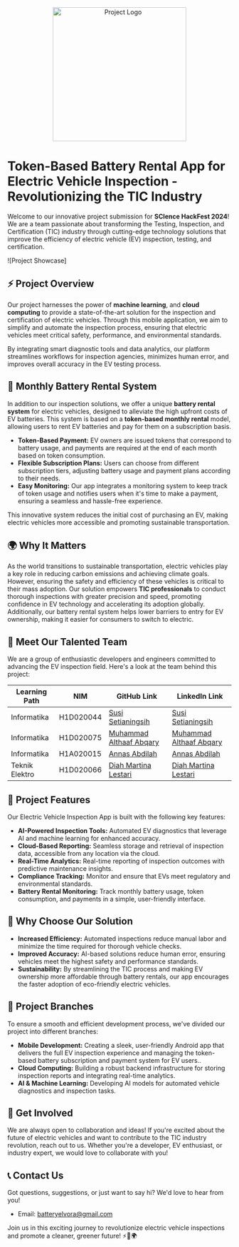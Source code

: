 <div align="center">
  <img src="app_logo.png" alt="Project Logo" width="300">
</div>

# Token-Based Battery Rental App for Electric Vehicle Inspection - Revolutionizing the TIC Industry

Welcome to our innovative project submission for **SCIence HackFest 2024**! We are a team passionate about transforming the Testing, Inspection, and Certification (TIC) industry through cutting-edge technology solutions that improve the efficiency of electric vehicle (EV) inspection, testing, and certification.

![Project Showcase]

## ⚡ Project Overview

Our project harnesses the power of **machine learning**, and **cloud computing** to provide a state-of-the-art solution for the inspection and certification of electric vehicles. Through this mobile application, we aim to simplify and automate the inspection process, ensuring that electric vehicles meet critical safety, performance, and environmental standards. 

By integrating smart diagnostic tools and data analytics, our platform streamlines workflows for inspection agencies, minimizes human error, and improves overall accuracy in the EV testing process.

## 🔋 Monthly Battery Rental System

In addition to our inspection solutions, we offer a unique **battery rental system** for electric vehicles, designed to alleviate the high upfront costs of EV batteries. This system is based on a **token-based monthly rental** model, allowing users to rent EV batteries and pay for them on a subscription basis.

- **Token-Based Payment:** EV owners are issued tokens that correspond to battery usage, and payments are required at the end of each month based on token consumption.
- **Flexible Subscription Plans:** Users can choose from different subscription tiers, adjusting battery usage and payment plans according to their needs.
- **Easy Monitoring:** Our app integrates a monitoring system to keep track of token usage and notifies users when it's time to make a payment, ensuring a seamless and hassle-free experience.

This innovative system reduces the initial cost of purchasing an EV, making electric vehicles more accessible and promoting sustainable transportation.

## 🌍 Why It Matters

As the world transitions to sustainable transportation, electric vehicles play a key role in reducing carbon emissions and achieving climate goals. However, ensuring the safety and efficiency of these vehicles is critical to their mass adoption. Our solution empowers **TIC professionals** to conduct thorough inspections with greater precision and speed, promoting confidence in EV technology and accelerating its adoption globally. Additionally, our battery rental system helps lower barriers to entry for EV ownership, making it easier for consumers to switch to electric.

## 👥 Meet Our Talented Team

We are a group of enthusiastic developers and engineers committed to advancing the EV inspection field. Here's a look at the team behind this project:

| Learning Path                         | NIM    | GitHub Link                | LinkedIn Link                          |
|------------------------------|---------------|-----------------------|-----------------------------------|
| Informatika      | H1D020044   | [Susi Setianingsih](https://github.com) | [Susi Setianingsih](https://linkedin.com)      |
| Informatika    | H1D020075   | [Muhammad Althaaf Abqary](https://github.com/taftaabqary) | [Muhammad Althaaf Abqary](https://www.linkedin.com/in/malthaafabqary/)      |
| Informatika        | H1A020015   | [Annas Abdilah ](https://github.com) | [Annas Abdilah](https://www.linkedin.com)      |
| Teknik Elektro | H1D020066   | [Diah Martina Lestari ](https://github.com) | [Diah Martina Lestari](https://www.linkedin.com)      |

## 🚀 Project Features

Our Electric Vehicle Inspection App is built with the following key features:

- **AI-Powered Inspection Tools:** Automated EV diagnostics that leverage AI and machine learning for enhanced accuracy.
- **Cloud-Based Reporting:** Seamless storage and retrieval of inspection data, accessible from any location via the cloud.
- **Real-Time Analytics:** Real-time reporting of inspection outcomes with predictive maintenance insights.
- **Compliance Tracking:** Monitor and ensure that EVs meet regulatory and environmental standards.
- **Battery Rental Monitoring:** Track monthly battery usage, token consumption, and payments in a simple, user-friendly interface.

## 🌟 Why Choose Our Solution

- **Increased Efficiency:** Automated inspections reduce manual labor and minimize the time required for thorough vehicle checks.
- **Improved Accuracy:** AI-based solutions reduce human error, ensuring vehicles meet the highest safety and performance standards.
- **Sustainability:** By streamlining the TIC process and making EV ownership more affordable through battery rentals, our app encourages the faster adoption of eco-friendly electric vehicles.

## 🔧 Project Branches

To ensure a smooth and efficient development process, we've divided our project into different branches:

- **Mobile Development:** Creating a sleek, user-friendly Android app that delivers the full EV inspection experience and managing the token-based battery subscription and payment system for EV users..
- **Cloud Computing:** Building a robust backend infrastructure for storing inspection reports and integrating real-time analytics.
- **AI & Machine Learning:** Developing AI models for automated vehicle diagnostics and inspection tasks.

## 🤝 Get Involved

We are always open to collaboration and ideas! If you're excited about the future of electric vehicles and want to contribute to the TIC industry revolution, reach out to us. Whether you're a developer, EV enthusiast, or industry expert, we would love to collaborate with you!

## 📞 Contact Us

Got questions, suggestions, or just want to say hi? We'd love to hear from you!

- Email: batteryelvora@gmail.com

Join us in this exciting journey to revolutionize electric vehicle inspections and promote a cleaner, greener future! ⚡🚗🌍

